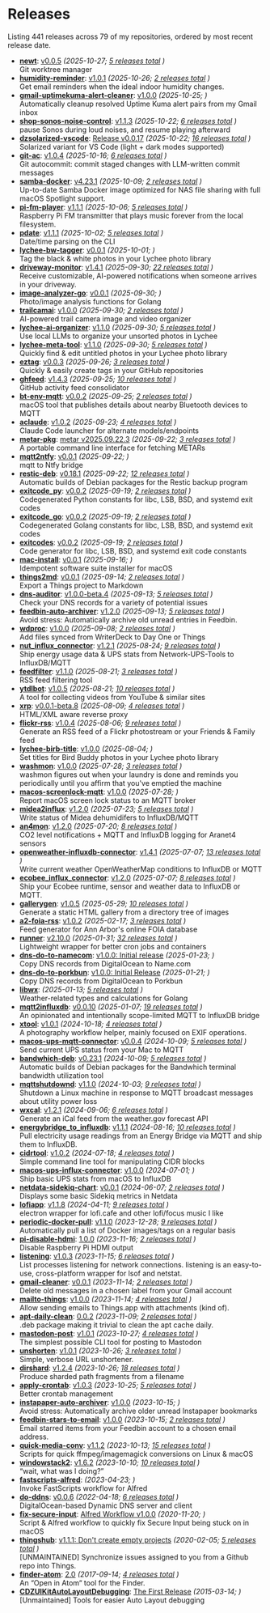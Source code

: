 # Releases

Listing <!-- releases_count starts -->441<!-- releases_count ends --> releases across <!-- project_count starts -->79<!-- project_count ends --> of my repositories, ordered by most recent release date.

<!-- recent_releases starts -->
* **[newt](https://github.com/cdzombak/newt)**: [v0.0.5](https://github.com/cdzombak/newt/releases/tag/v0.0.5) *(2025-10-27; [5 releases total](https://github.com/cdzombak/newt/releases) )* 
<br />Git worktree manager
* **[humidity-reminder](https://github.com/cdzombak/humidity-reminder)**: [v1.0.1](https://github.com/cdzombak/humidity-reminder/releases/tag/v1.0.1) *(2025-10-26; [2 releases total](https://github.com/cdzombak/humidity-reminder/releases) )* 
<br />Get email reminders when the ideal indoor humidity changes.
* **[gmail-uptimekuma-alert-cleaner](https://github.com/cdzombak/gmail-uptimekuma-alert-cleaner)**: [v1.0.0](https://github.com/cdzombak/gmail-uptimekuma-alert-cleaner/releases/tag/v1.0.0) *(2025-10-25; )* 
<br />Automatically cleanup resolved Uptime Kuma alert pairs from my Gmail inbox
* **[shop-sonos-noise-control](https://github.com/cdzombak/shop-sonos-noise-control)**: [v1.1.3](https://github.com/cdzombak/shop-sonos-noise-control/releases/tag/v1.1.3) *(2025-10-22; [6 releases total](https://github.com/cdzombak/shop-sonos-noise-control/releases) )* 
<br />pause Sonos during loud noises, and resume playing afterward
* **[dzsolarized-vscode](https://github.com/cdzombak/dzsolarized-vscode)**: [Release v0.0.17](https://github.com/cdzombak/dzsolarized-vscode/releases/tag/v0.0.17) *(2025-10-22; [16 releases total](https://github.com/cdzombak/dzsolarized-vscode/releases) )* 
<br />Solarized variant for VS Code (light + dark modes supported)
* **[git-ac](https://github.com/cdzombak/git-ac)**: [v1.0.4](https://github.com/cdzombak/git-ac/releases/tag/v1.0.4) *(2025-10-16; [6 releases total](https://github.com/cdzombak/git-ac/releases) )* 
<br />Git autocommit: commit staged changes with LLM-written commit messages
* **[samba-docker](https://github.com/cdzombak/samba-docker)**: [v4.23.1](https://github.com/cdzombak/samba-docker/releases/tag/v4.23.1) *(2025-10-09; [2 releases total](https://github.com/cdzombak/samba-docker/releases) )* 
<br />Up-to-date Samba Docker image optimized for NAS file sharing with full macOS Spotlight support.
* **[pi-fm-player](https://github.com/cdzombak/pi-fm-player)**: [v1.1.1](https://github.com/cdzombak/pi-fm-player/releases/tag/v1.1.1) *(2025-10-06; [5 releases total](https://github.com/cdzombak/pi-fm-player/releases) )* 
<br />Raspberry Pi FM transmitter that plays music forever from the local filesystem.
* **[pdate](https://github.com/cdzombak/pdate)**: [v1.1.1](https://github.com/cdzombak/pdate/releases/tag/v1.1.1) *(2025-10-02; [5 releases total](https://github.com/cdzombak/pdate/releases) )* 
<br />Date/time parsing on the CLI
* **[lychee-bw-tagger](https://github.com/cdzombak/lychee-bw-tagger)**: [v0.0.1](https://github.com/cdzombak/lychee-bw-tagger/releases/tag/v0.0.1) *(2025-10-01; )* 
<br />Tag the black & white photos in your Lychee photo library
* **[driveway-monitor](https://github.com/cdzombak/driveway-monitor)**: [v1.4.1](https://github.com/cdzombak/driveway-monitor/releases/tag/v1.4.1) *(2025-09-30; [22 releases total](https://github.com/cdzombak/driveway-monitor/releases) )* 
<br />Receive customizable, AI-powered notifications when someone arrives in your driveway.
* **[image-analyzer-go](https://github.com/cdzombak/image-analyzer-go)**: [v0.0.1](https://github.com/cdzombak/image-analyzer-go/releases/tag/v0.0.1) *(2025-09-30; )* 
<br />Photo/image analysis functions for Golang
* **[trailcamai](https://github.com/cdzombak/trailcamai)**: [v1.0.0](https://github.com/cdzombak/trailcamai/releases/tag/v1.0.0) *(2025-09-30; [2 releases total](https://github.com/cdzombak/trailcamai/releases) )* 
<br />AI-powered trail camera image and video organizer
* **[lychee-ai-organizer](https://github.com/cdzombak/lychee-ai-organizer)**: [v1.1.0](https://github.com/cdzombak/lychee-ai-organizer/releases/tag/v1.1.0) *(2025-09-30; [5 releases total](https://github.com/cdzombak/lychee-ai-organizer/releases) )* 
<br />Use local LLMs to organize your unsorted photos in Lychee
* **[lychee-meta-tool](https://github.com/cdzombak/lychee-meta-tool)**: [v1.1.0](https://github.com/cdzombak/lychee-meta-tool/releases/tag/v1.1.0) *(2025-09-30; [5 releases total](https://github.com/cdzombak/lychee-meta-tool/releases) )* 
<br />Quickly find & edit untitled photos in your Lychee photo library
* **[eztag](https://github.com/cdzombak/eztag)**: [v0.0.3](https://github.com/cdzombak/eztag/releases/tag/v0.0.3) *(2025-09-26; [3 releases total](https://github.com/cdzombak/eztag/releases) )* 
<br />Quickly & easily create tags in your GitHub repositories
* **[ghfeed](https://github.com/cdzombak/ghfeed)**: [v1.4.3](https://github.com/cdzombak/ghfeed/releases/tag/v1.4.3) *(2025-09-25; [10 releases total](https://github.com/cdzombak/ghfeed/releases) )* 
<br />GitHub activity feed consolidator
* **[bt-env-mqtt](https://github.com/cdzombak/bt-env-mqtt)**: [v0.0.2](https://github.com/cdzombak/bt-env-mqtt/releases/tag/v0.0.2) *(2025-09-25; [2 releases total](https://github.com/cdzombak/bt-env-mqtt/releases) )* 
<br />macOS tool that publishes details about nearby Bluetooth devices to MQTT
* **[aclaude](https://github.com/cdzombak/aclaude)**: [v1.0.2](https://github.com/cdzombak/aclaude/releases/tag/v1.0.2) *(2025-09-23; [4 releases total](https://github.com/cdzombak/aclaude/releases) )* 
<br />Claude Code launcher for alternate models/endpoints
* **[metar-pkg](https://github.com/cdzombak/metar-pkg)**: [metar v2025.09.22.3](https://github.com/cdzombak/metar-pkg/releases/tag/v2025.09.22.3) *(2025-09-22; [3 releases total](https://github.com/cdzombak/metar-pkg/releases) )* 
<br />A portable command line interface for fetching METARs
* **[mqtt2ntfy](https://github.com/cdzombak/mqtt2ntfy)**: [v0.0.1](https://github.com/cdzombak/mqtt2ntfy/releases/tag/v0.0.1) *(2025-09-22; )* 
<br />mqtt to Ntfy bridge
* **[restic-deb](https://github.com/cdzombak/restic-deb)**: [v0.18.1](https://github.com/cdzombak/restic-deb/releases/tag/v0.18.1) *(2025-09-22; [12 releases total](https://github.com/cdzombak/restic-deb/releases) )* 
<br />Automatic builds of Debian packages for the Restic backup program
* **[exitcode_py](https://github.com/cdzombak/exitcode_py)**: [v0.0.2](https://github.com/cdzombak/exitcode_py/releases/tag/v0.0.2) *(2025-09-19; [2 releases total](https://github.com/cdzombak/exitcode_py/releases) )* 
<br />Codegenerated Python constants for libc, LSB, BSD, and systemd exit codes
* **[exitcode_go](https://github.com/cdzombak/exitcode_go)**: [v0.0.2](https://github.com/cdzombak/exitcode_go/releases/tag/v0.0.2) *(2025-09-19; [2 releases total](https://github.com/cdzombak/exitcode_go/releases) )* 
<br />Codegenerated Golang constants for libc, LSB, BSD, and systemd exit codes
* **[exitcodes](https://github.com/cdzombak/exitcodes)**: [v0.0.2](https://github.com/cdzombak/exitcodes/releases/tag/v0.0.2) *(2025-09-19; [2 releases total](https://github.com/cdzombak/exitcodes/releases) )* 
<br />Code generator for libc, LSB, BSD, and systemd exit code constants
* **[mac-install](https://github.com/cdzombak/mac-install)**: [v0.0.1](https://github.com/cdzombak/mac-install/releases/tag/v0.0.1) *(2025-09-16; )* 
<br />Idempotent software suite installer for macOS
* **[things2md](https://github.com/cdzombak/things2md)**: [v0.0.1](https://github.com/cdzombak/things2md/releases/tag/v0.0.1) *(2025-09-14; [2 releases total](https://github.com/cdzombak/things2md/releases) )* 
<br />Export a Things project to Markdown
* **[dns-auditor](https://github.com/cdzombak/dns-auditor)**: [v1.0.0-beta.4](https://github.com/cdzombak/dns-auditor/releases/tag/v1.0.0-beta.4) *(2025-09-13; [5 releases total](https://github.com/cdzombak/dns-auditor/releases) )* 
<br />Check your DNS records for a variety of potential issues
* **[feedbin-auto-archiver](https://github.com/cdzombak/feedbin-auto-archiver)**: [v1.2.0](https://github.com/cdzombak/feedbin-auto-archiver/releases/tag/v1.2.0) *(2025-09-13; [5 releases total](https://github.com/cdzombak/feedbin-auto-archiver/releases) )* 
<br />Avoid stress: Automatically archive old unread entries in Feedbin.
* **[wdproc](https://github.com/cdzombak/wdproc)**: [v1.0.0](https://github.com/cdzombak/wdproc/releases/tag/v1.0.0) *(2025-09-08; [2 releases total](https://github.com/cdzombak/wdproc/releases) )* 
<br />Add files synced from WriterDeck to Day One or Things
* **[nut_influx_connector](https://github.com/cdzombak/nut_influx_connector)**: [v1.2.1](https://github.com/cdzombak/nut_influx_connector/releases/tag/v1.2.1) *(2025-08-24; [9 releases total](https://github.com/cdzombak/nut_influx_connector/releases) )* 
<br />Ship energy usage data & UPS stats from Network-UPS-Tools to InfluxDB/MQTT
* **[feedfilter](https://github.com/cdzombak/feedfilter)**: [v1.1.0](https://github.com/cdzombak/feedfilter/releases/tag/v1.1.0) *(2025-08-21; [3 releases total](https://github.com/cdzombak/feedfilter/releases) )* 
<br />RSS feed filtering tool
* **[ytdlbot](https://github.com/cdzombak/ytdlbot)**: [v1.0.5](https://github.com/cdzombak/ytdlbot/releases/tag/v1.0.5) *(2025-08-21; [10 releases total](https://github.com/cdzombak/ytdlbot/releases) )* 
<br />A tool for collecting videos from YouTube & similar sites
* **[xrp](https://github.com/cdzombak/xrp)**: [v0.0.1-beta.8](https://github.com/cdzombak/xrp/releases/tag/v0.0.1-beta.8) *(2025-08-09; [4 releases total](https://github.com/cdzombak/xrp/releases) )* 
<br />HTML/XML aware reverse proxy
* **[flickr-rss](https://github.com/cdzombak/flickr-rss)**: [v1.0.4](https://github.com/cdzombak/flickr-rss/releases/tag/v1.0.4) *(2025-08-06; [9 releases total](https://github.com/cdzombak/flickr-rss/releases) )* 
<br />Generate an RSS feed of a Flickr photostream or your Friends & Family feed
* **[lychee-birb-title](https://github.com/cdzombak/lychee-birb-title)**: [v1.0.0](https://github.com/cdzombak/lychee-birb-title/releases/tag/v1.0.0) *(2025-08-04; )* 
<br />Set titles for Bird Buddy photos in your Lychee photo library
* **[washmon](https://github.com/cdzombak/washmon)**: [v1.0.0](https://github.com/cdzombak/washmon/releases/tag/v1.0.0) *(2025-07-28; [3 releases total](https://github.com/cdzombak/washmon/releases) )* 
<br />washmon figures out when your laundry is done and reminds you periodically until you affirm that you've emptied the machine
* **[macos-screenlock-mqtt](https://github.com/cdzombak/macos-screenlock-mqtt)**: [v1.0.0](https://github.com/cdzombak/macos-screenlock-mqtt/releases/tag/v1.0.0) *(2025-07-28; )* 
<br />Report macOS screen lock status to an MQTT broker
* **[midea2influx](https://github.com/cdzombak/midea2influx)**: [v1.2.0](https://github.com/cdzombak/midea2influx/releases/tag/v1.2.0) *(2025-07-23; [5 releases total](https://github.com/cdzombak/midea2influx/releases) )* 
<br />Write status of Midea dehumidifers to InfluxDB/MQTT
* **[an4mon](https://github.com/cdzombak/an4mon)**: [v1.2.0](https://github.com/cdzombak/an4mon/releases/tag/v1.2.0) *(2025-07-20; [8 releases total](https://github.com/cdzombak/an4mon/releases) )* 
<br />CO2 level notifications + MQTT and InfluxDB logging for Aranet4 sensors
* **[openweather-influxdb-connector](https://github.com/cdzombak/openweather-influxdb-connector)**: [v1.4.1](https://github.com/cdzombak/openweather-influxdb-connector/releases/tag/v1.4.1) *(2025-07-07; [13 releases total](https://github.com/cdzombak/openweather-influxdb-connector/releases) )* 
<br />Write current weather OpenWeatherMap conditions to InfluxDB or MQTT
* **[ecobee_influx_connector](https://github.com/cdzombak/ecobee_influx_connector)**: [v1.2.0](https://github.com/cdzombak/ecobee_influx_connector/releases/tag/v1.2.0) *(2025-07-07; [8 releases total](https://github.com/cdzombak/ecobee_influx_connector/releases) )* 
<br />Ship your Ecobee runtime, sensor and weather data to InfluxDB or MQTT.
* **[gallerygen](https://github.com/cdzombak/gallerygen)**: [v1.0.5](https://github.com/cdzombak/gallerygen/releases/tag/v1.0.5) *(2025-05-29; [10 releases total](https://github.com/cdzombak/gallerygen/releases) )* 
<br />Generate a static HTML gallery from a directory tree of images
* **[a2-foia-rss](https://github.com/cdzombak/a2-foia-rss)**: [v1.0.2](https://github.com/cdzombak/a2-foia-rss/releases/tag/v1.0.2) *(2025-02-17; [3 releases total](https://github.com/cdzombak/a2-foia-rss/releases) )* 
<br />Feed generator for Ann Arbor's online FOIA database
* **[runner](https://github.com/cdzombak/runner)**: [v2.10.0](https://github.com/cdzombak/runner/releases/tag/v2.10.0) *(2025-01-31; [32 releases total](https://github.com/cdzombak/runner/releases) )* 
<br />Lightweight wrapper for better cron jobs and containers
* **[dns-do-to-namecom](https://github.com/cdzombak/dns-do-to-namecom)**: [v1.0.0: Initial release](https://github.com/cdzombak/dns-do-to-namecom/releases/tag/v1.0.0) *(2025-01-23; )* 
<br />Copy DNS records from DigitalOcean to Name.com
* **[dns-do-to-porkbun](https://github.com/cdzombak/dns-do-to-porkbun)**: [v1.0.0: Initial Release](https://github.com/cdzombak/dns-do-to-porkbun/releases/tag/v1.0.0) *(2025-01-21; )* 
<br />Copy DNS records from DigitalOcean to Porkbun
* **[libwx](https://github.com/cdzombak/libwx)**: [](https://github.com/cdzombak/libwx/releases/tag/v1.3.0) *(2025-01-13; [5 releases total](https://github.com/cdzombak/libwx/releases) )* 
<br />Weather-related types and calculations for Golang
* **[mqtt2influxdb](https://github.com/cdzombak/mqtt2influxdb)**: [v0.0.10](https://github.com/cdzombak/mqtt2influxdb/releases/tag/v0.0.10) *(2025-01-07; [19 releases total](https://github.com/cdzombak/mqtt2influxdb/releases) )* 
<br />An opinionated and intentionally scope-limited MQTT to InfluxDB bridge
* **[xtool](https://github.com/cdzombak/xtool)**: [v1.0.1](https://github.com/cdzombak/xtool/releases/tag/v1.0.1) *(2024-10-18; [4 releases total](https://github.com/cdzombak/xtool/releases) )* 
<br />A photography workflow helper, mainly focused on EXIF operations.
* **[macos-ups-mqtt-connector](https://github.com/cdzombak/macos-ups-mqtt-connector)**: [v0.0.4](https://github.com/cdzombak/macos-ups-mqtt-connector/releases/tag/v0.0.4) *(2024-10-09; [5 releases total](https://github.com/cdzombak/macos-ups-mqtt-connector/releases) )* 
<br />Send current UPS status from your Mac to MQTT
* **[bandwhich-deb](https://github.com/cdzombak/bandwhich-deb)**: [v0.23.1](https://github.com/cdzombak/bandwhich-deb/releases/tag/v0.23.1) *(2024-10-09; [5 releases total](https://github.com/cdzombak/bandwhich-deb/releases) )* 
<br />Automatic builds of Debian packages for the Bandwhich terminal bandwidth utilization tool
* **[mqttshutdownd](https://github.com/cdzombak/mqttshutdownd)**: [v1.1.0](https://github.com/cdzombak/mqttshutdownd/releases/tag/v1.1.0) *(2024-10-03; [9 releases total](https://github.com/cdzombak/mqttshutdownd/releases) )* 
<br />Shutdown a Linux machine in response to MQTT broadcast messages about utility power loss
* **[wxcal](https://github.com/cdzombak/wxcal)**: [v1.2.1](https://github.com/cdzombak/wxcal/releases/tag/v1.2.1) *(2024-09-06; [6 releases total](https://github.com/cdzombak/wxcal/releases) )* 
<br />Generate an iCal feed from the weather.gov forecast API
* **[energybridge_to_influxdb](https://github.com/cdzombak/energybridge_to_influxdb)**: [v1.1.1](https://github.com/cdzombak/energybridge_to_influxdb/releases/tag/v1.1.1) *(2024-08-16; [10 releases total](https://github.com/cdzombak/energybridge_to_influxdb/releases) )* 
<br />Pull electricity usage readings from an Energy Bridge via MQTT and ship them to InfluxDB.
* **[cidrtool](https://github.com/cdzombak/cidrtool)**: [v1.0.2](https://github.com/cdzombak/cidrtool/releases/tag/v1.0.2) *(2024-07-18; [4 releases total](https://github.com/cdzombak/cidrtool/releases) )* 
<br />Simple command line tool for manipulating CIDR blocks
* **[macos-ups-influx-connector](https://github.com/cdzombak/macos-ups-influx-connector)**: [v1.0.0](https://github.com/cdzombak/macos-ups-influx-connector/releases/tag/v1.0.0) *(2024-07-01; )* 
<br />Ship basic UPS stats from macOS to InfluxDB
* **[netdata-sidekiq-chart](https://github.com/cdzombak/netdata-sidekiq-chart)**: [v0.0.1](https://github.com/cdzombak/netdata-sidekiq-chart/releases/tag/v0.0.1) *(2024-06-07; [2 releases total](https://github.com/cdzombak/netdata-sidekiq-chart/releases) )* 
<br />Displays some basic Sidekiq metrics in Netdata
* **[lofiapp](https://github.com/cdzombak/lofiapp)**: [v1.1.8](https://github.com/cdzombak/lofiapp/releases/tag/v1.1.8) *(2024-04-11; [9 releases total](https://github.com/cdzombak/lofiapp/releases) )* 
<br />electron wrapper for lofi.cafe and other lofi/focus music I like
* **[periodic-docker-pull](https://github.com/cdzombak/periodic-docker-pull)**: [v1.1.0](https://github.com/cdzombak/periodic-docker-pull/releases/tag/v1.1.0) *(2023-12-28; [9 releases total](https://github.com/cdzombak/periodic-docker-pull/releases) )* 
<br />Automatically pull a list of Docker images/tags on a regular basis
* **[pi-disable-hdmi](https://github.com/cdzombak/pi-disable-hdmi)**: [1.0.0](https://github.com/cdzombak/pi-disable-hdmi/releases/tag/1.0.0) *(2023-11-16; [2 releases total](https://github.com/cdzombak/pi-disable-hdmi/releases) )* 
<br />Disable Raspberry Pi HDMI output
* **[listening](https://github.com/cdzombak/listening)**: [v1.0.3](https://github.com/cdzombak/listening/releases/tag/v1.0.3) *(2023-11-15; [6 releases total](https://github.com/cdzombak/listening/releases) )* 
<br />List processes listening for network connections. listening is an easy-to-use, cross-platform wrapper for lsof and netstat.
* **[gmail-cleaner](https://github.com/cdzombak/gmail-cleaner)**: [v0.0.1](https://github.com/cdzombak/gmail-cleaner/releases/tag/v0.0.1) *(2023-11-14; [2 releases total](https://github.com/cdzombak/gmail-cleaner/releases) )* 
<br />Delete old messages in a chosen label from your Gmail account
* **[mailto-things](https://github.com/cdzombak/mailto-things)**: [v1.0.0](https://github.com/cdzombak/mailto-things/releases/tag/v1.0.0) *(2023-11-14; [4 releases total](https://github.com/cdzombak/mailto-things/releases) )* 
<br />Allow sending emails to Things.app with attachments (kind of).
* **[apt-daily-clean](https://github.com/cdzombak/apt-daily-clean)**: [0.0.2](https://github.com/cdzombak/apt-daily-clean/releases/tag/0.0.2) *(2023-11-09; [2 releases total](https://github.com/cdzombak/apt-daily-clean/releases) )* 
<br />.deb package making it trivial to clean the apt cache daily.
* **[mastodon-post](https://github.com/cdzombak/mastodon-post)**: [v1.0.1](https://github.com/cdzombak/mastodon-post/releases/tag/v1.0.1) *(2023-10-27; [4 releases total](https://github.com/cdzombak/mastodon-post/releases) )* 
<br />The simplest possible CLI tool for posting to Mastodon
* **[unshorten](https://github.com/cdzombak/unshorten)**: [v1.0.1](https://github.com/cdzombak/unshorten/releases/tag/v1.0.1) *(2023-10-26; [3 releases total](https://github.com/cdzombak/unshorten/releases) )* 
<br />Simple, verbose URL unshortener.
* **[dirshard](https://github.com/cdzombak/dirshard)**: [v1.2.4](https://github.com/cdzombak/dirshard/releases/tag/v1.2.4) *(2023-10-26; [18 releases total](https://github.com/cdzombak/dirshard/releases) )* 
<br />Produce sharded path fragments from a filename
* **[apply-crontab](https://github.com/cdzombak/apply-crontab)**: [v1.0.3](https://github.com/cdzombak/apply-crontab/releases/tag/v1.0.3) *(2023-10-25; [5 releases total](https://github.com/cdzombak/apply-crontab/releases) )* 
<br />Better crontab management
* **[instapaper-auto-archiver](https://github.com/cdzombak/instapaper-auto-archiver)**: [v1.0.0](https://github.com/cdzombak/instapaper-auto-archiver/releases/tag/v1.0.0) *(2023-10-15; )* 
<br />Avoid stress: Automatically archive older unread Instapaper bookmarks
* **[feedbin-stars-to-email](https://github.com/cdzombak/feedbin-stars-to-email)**: [v1.0.0](https://github.com/cdzombak/feedbin-stars-to-email/releases/tag/v1.0.0) *(2023-10-15; [2 releases total](https://github.com/cdzombak/feedbin-stars-to-email/releases) )* 
<br />Email starred items from your Feedbin account to a chosen email address.
* **[quick-media-conv](https://github.com/cdzombak/quick-media-conv)**: [v1.1.2](https://github.com/cdzombak/quick-media-conv/releases/tag/v1.1.2) *(2023-10-13; [15 releases total](https://github.com/cdzombak/quick-media-conv/releases) )* 
<br />Scripts for quick ffmpeg/imagemagick conversions on Linux & macOS
* **[windowstack2](https://github.com/cdzombak/windowstack2)**: [v1.6.2](https://github.com/cdzombak/windowstack2/releases/tag/v1.6.2) *(2023-10-10; [10 releases total](https://github.com/cdzombak/windowstack2/releases) )* 
<br />“wait, what was I doing?”
* **[fastscripts-alfred](https://github.com/cdzombak/fastscripts-alfred)**: [](https://github.com/cdzombak/fastscripts-alfred/releases/tag/v1.0) *(2023-04-23; )* 
<br />Invoke FastScripts workflow for Alfred
* **[do-ddns](https://github.com/cdzombak/do-ddns)**: [v0.0.6](https://github.com/cdzombak/do-ddns/releases/tag/v0.0.6) *(2022-04-18; [6 releases total](https://github.com/cdzombak/do-ddns/releases) )* 
<br />DigitalOcean-based Dynamic DNS server and client
* **[fix-secure-input](https://github.com/cdzombak/fix-secure-input)**: [Alfred Workflow v1.0.0](https://github.com/cdzombak/fix-secure-input/releases/tag/v1.0.0) *(2020-11-20; )* 
<br />Script & Alfred workflow to quickly fix Secure Input being stuck on in macOS
* **[thingshub](https://github.com/cdzombak/thingshub)**: [v1.1.1: Don't create empty projects](https://github.com/cdzombak/thingshub/releases/tag/v1.1.1) *(2020-02-05; [5 releases total](https://github.com/cdzombak/thingshub/releases) )* 
<br />[UNMAINTAINED] Synchronize issues assigned to you from a Github repo into Things.
* **[finder-atom](https://github.com/cdzombak/finder-atom)**: [2.0](https://github.com/cdzombak/finder-atom/releases/tag/v2.0) *(2017-09-14; [4 releases total](https://github.com/cdzombak/finder-atom/releases) )* 
<br />An “Open in Atom“ tool for the Finder.
* **[CDZUIKitAutoLayoutDebugging](https://github.com/cdzombak/CDZUIKitAutoLayoutDebugging)**: [The First Release](https://github.com/cdzombak/CDZUIKitAutoLayoutDebugging/releases/tag/0.0.7) *(2015-03-14; )* 
<br />[Unmaintained] Tools for easier Auto Layout debugging
<!-- recent_releases ends -->
